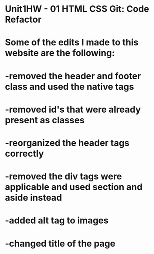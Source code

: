 # Unit1HW - 01 HTML CSS Git: Code Refactor

# Some of the edits I made to this website are the following:

# -removed the header and footer class and used the native tags

# -removed id's that were already present as classes

# -reorganized the header tags correctly

# -removed the div tags were applicable and used section and aside instead

# -added alt tag to images

# -changed title of the page
